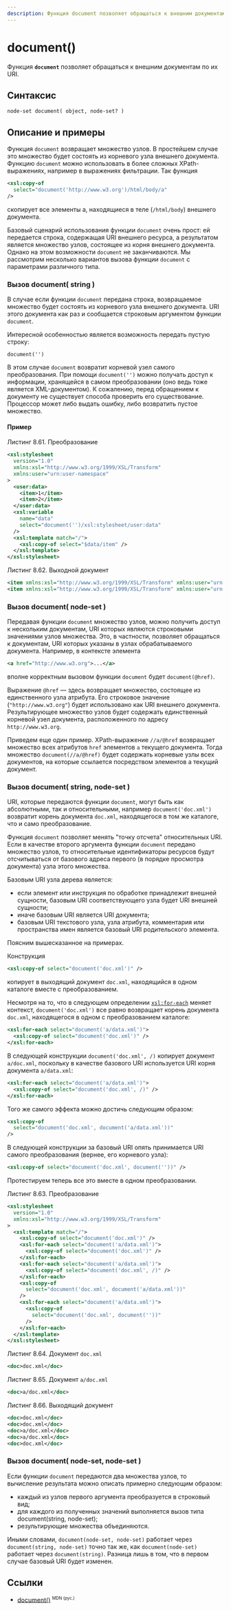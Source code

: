 ```yaml
---
description: Функция document позволяет обращаться к внешним документам по их URI
---
```


# document()

Функция **`document`** позволяет обращаться к внешним документам по их URI.

## Синтаксис

```
node-set document( object, node-set? )
```

## Описание и примеры

Функция `document` возвращает множество узлов. В простейшем случае это множество будет состоять из корневого узла внешнего документа. Функцию `document` можно использовать в более сложных XPath-выражениях, например в выражениях фильтрации. Так функция

```xml
<xsl:copy-of
  select="document('http://www.w3.org')/html/body/a"
/>
```

скопирует все элементы а, находящиеся в теле (`/html/body`) внешнего документа.

Базовый сценарий использования функции `document` очень прост: ей передается строка, содержащая URI внешнего ресурса, а результатом является множество узлов, состоящее из корня внешнего документа. Однако на этом возможности `document` не заканчиваются. Мы рассмотрим несколько вариантов вызова функции `document` с параметрами различного типа.

### Вызов document( string )

В случае если функции `document` передана строка, возвращаемое множество будет состоять из корневого узла внешнего документа. URI этого документа как раз и сообщается строковым аргументом функции `document`.

Интересной особенностью является возможность передать пустую строку:

```
document('')
```

В этом случае `document` возвратит корневой узел самого преобразования. При помощи `document('')` можно получать доступ к информации, хранящейся в самом преобразовании (оно ведь тоже является ХМL-документом). К сожалению, перед обращением к документу не существует способа проверить его существование. Процессор может либо выдать ошибку, либо возвратить пустое множество.

#### Пример

Листинг 8.61. Преобразование

```xml
<xsl:stylesheet
  version="1.0"
  xmlns:xsl="http://www.w3.org/1999/XSL/Transform"
  xmlns:user="urn:user-namespace"
>
  <user:data>
    <item>1</item>
    <item>2</item>
  </user:data>
  <xsl:variable
    name="data"
    select="document('')/xsl:stylesheet/user:data"
  />
  <xsl:template match="/">
    <xsl:copy-of select="$data/item" />
  </xsl:template>
</xsl:stylesheet>
```

Листинг 8.62. Выходной документ

```xml
<item xmlns:xsl="http://www.w3.org/1999/XSL/Transform" xmlns:user="urn:user-namespace">1</item>
<item xmlns:xsl="http://www.w3.org/1999/XSL/Transform" xmlns:user="urn:user-namespace">2</item>
```

### Вызов document( node-set )

Передавая функции `document` множество узлов, можно получить доступ к нескольким документам, URI которых являются строковыми значениями узлов множества. Это, в частности, позволяет обращаться к документам, URI которых указаны в узлах обрабатываемого документа. Например, в контексте элемента

```xml
<а href="http://www.w3.org">...</а>
```

вполне корректным вызовом функции `document` будет `document(@href)`.

Выражение `@href` — здесь возвращает множество, состоящее из единственного узла атрибута. Его строковое значение (`"http://www.w3.org"`) будет использовано как URI внешнего документа. Результирующее множество узлов будет содержать единственный корневой узел документа, расположенного по адресу `http://www.w3.org`.

Приведем еще один пример. XPath-выражение `//a/@href` возвращает множество всех атрибутов `href` элементов `а` текущего документа. Тогда множество `document(//a/@href)` будет содержать корневые узлы всех документов, на которые ссылается посредством элементов а текущий документ.

### Вызов document( string, node-set )

URI, которые передаются функции `document`, могут быть как абсолютными, так и относительными, например `document('doc.xml')` возвратит корень документа `doc.xml`, находящегося в том же каталоге, что и само преобразование.

Функция `document` позволяет менять "точку отсчета" относительных URI. Если в качестве второго аргумента функции `document` передано множество узлов, то относительные идентификаторы ресурсов будут отсчитываться от базового адреса первого (в порядке просмотра документа) узла этого множества.

Базовым URI узла дерева является:

- если элемент или инструкция по обработке принадлежит внешней сущности, базовым URI соответствующего узла будет URI внешней сущности;
- иначе базовым URI является URI документа;
- базовым URI текстового узла, узла атрибута, комментария или пространства имен является базовый URI родительского элемента.

Поясним вышесказанное на примерах.

Конструкция

```xml
<xsl:copy-of select="document('doc.xml')" />
```

копирует в выходящий документ `doc.xml`, находящийся в одном каталоге вместе с преобразованием.

Несмотря на то, что в следующем определении [`xsl:for-each`](/xslt/xsl-for-each/) меняет контекст, `document('doc.xml')` все равно возвращает корень документа `doc.xml`, находящегося в одном с преобразованием каталоге:

```xml
<xsl:for-each select="document('a/data.xml')">
  <xsl:copy-of select="document('doc.xml')" />
</xsl:for-each>
```

В следующей конструкции `document('doc.xml', /)` копирует документ `a/doc.xml`, поскольку в качестве базового URI используется URI корня документа `a/data.xml`:

```xml
<xsl:for-each select="document('a/data.xml')">
  <xsl:copy-of select="document('doc.xml', /)" />
</xsl:for-each>
```

Того же самого эффекта можно достичь следующим образом:

```xml
<xsl:copy-of
  select="document('doc.xml', document('a/data.xml'))"
/>
```

В следующей конструкции за базовый URI опять принимается URI самого преобразования (вернее, его корневого узла):

```xml
<xsl:copy-of select="document('doc.xml', document(''))" />
```

Протестируем теперь все это вместе в одном преобразовании.

Листинг 8.63. Преобразование

```xml
<xsl:stylesheet
  version="1.0"
  xmlns:xsl="http://www.w3.org/1999/XSL/Transform"
>
  <xsl:template match="/">
    <xsl:copy-of select="document('doc.xml')" />
    <xsl:for-each select="document('a/data.xml')">
      <xsl:copy-of select="document('doc.xml')" />
    </xsl:for-each>
    <xsl:for-each select="document('a/data.xml')">
      <xsl:copy-of select="document('doc.xml', /)" />
    </xsl:for-each>
    <xsl:copy-of
      select="document('doc.xml', document('a/data.xml'))"
    />
    <xsl:for-each select="document('a/data.xml')">
      <xsl:copy-of
        select="document('doc.xml', document(''))"
      />
    </xsl:for-each>
  </xsl:template>
</xsl:stylesheet>
```

Листинг 8.64. Документ `doc.xml`

```xml
<doc>doc.xml</doc>
```

Листинг 8.65. Документ `a/doc.xml`

```xml
<doc>a/doc.xml</doc>
```

Листинг 8.66. Выходящий документ

```xml
<doc>doc.xml</doc>
<doc>doc.xml</doc>
<doc>a/doc.xml</doc>
<doc>a/doc.xml</doc>
<doc>doc.xml</doc>
```

### Вызов document( node-set, node-set )

Если функции `document` передаются два множества узлов, то вычисление результата можно описать примерно следующим образом:

- каждый из узлов первого аргумента преобразуется в строковый вид;
- для каждого из полученных значений выполняется вызов типа document(string, node-set);
- результирующие множества объединяются.

Иными словами, `document(node-set, node-set)` работает через `document(string, node-set)` точно так же, как `document(node-set)` работает через `document(string)`. Разница лишь в том, что в первом случае базовый URI будет изменен.

## Ссылки

- [document()](https://developer.mozilla.org/en-US/docs/Web/XPath/Functions/document) <sup><small>MDN (рус.)</small></sup>
